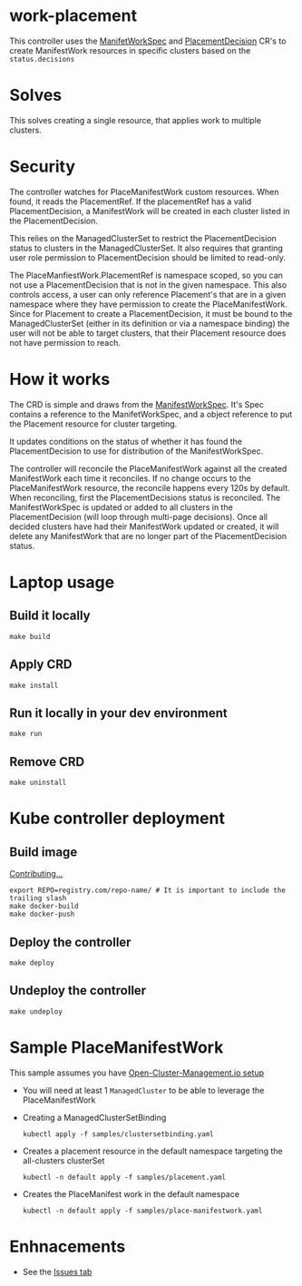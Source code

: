 # work-placement
This controller uses the [ManifetWorkSpec](https://github.com/open-cluster-management-io/work) and [PlacementDecision](https://github.com/open-cluster-management-io/placement) CR's to create ManifestWork resources in specific clusters based on the `status.decisions`

# Solves
This solves creating a single resource, that applies work to multiple clusters.

# Security
The controller watches for PlaceManifestWork custom resources.  When found, it reads the PlacementRef. If the placementRef has a valid PlacementDecision, a ManifestWork will be created in each cluster listed in the PlacementDecision.

This relies on the ManagedClusterSet to restrict the PlacementDecision status to clusters in the ManagedClusterSet.  It also requires that granting user role permission to PlacementDecision should be limited to read-only.

The PlaceManfiestWork.PlacementRef is namespace scoped, so you can not use a PlacementDecision that is not in the given namespace. This also controls access, a user can only reference Placement's that are in a given namespace where they have permission to create the PlaceManifestWork. Since for Placement to create a PlacementDecision, it must be bound to the ManagedClusterSet (either in its definition or via a namespace binding) the user will not be able to target clusters, that their Placement resource does not have permission to reach.

# How it works
The CRD is simple and draws from the [ManifestWorkSpec](https://github.com/open-cluster-management-io/api/blob/f4d9773affaf693a4a94a7e4caca134c40dde3bd/work/v1/types.go#L30). It's Spec contains a reference to the ManifetWorkSpec, and a object reference to put the Placement resource for cluster targeting.

It updates conditions on the status of whether it has found the PlacementDecision to use for distribution of the ManifestWorkSpec.

The controller will reconcile the PlaceManifestWork against all the created ManifestWork each time it reconciles. If no change occurs to the PlaceManifestWork resource, the reconcile happens every 120s by default.  When reconciling, first the PlacementDecisions status is reconciled. The ManifestWorkSpec is updated or added to all clusters in the PlacementDecision (will loop through multi-page decisions). Once all decided clusters have had their ManifestWork updated or created, it will delete any ManifestWork that are no longer part of the PlacementDecision status.

# Laptop usage
## Build it locally
```shell
make build
```

## Apply CRD
```shell
make install
```

## Run it locally in your dev environment
```shell
make run
```

## Remove CRD
```shell
make uninstall
```

# Kube controller deployment
## Build image
[Contributing...](./CONTRIBUTING.md)
```shell
export REPO=registry.com/repo-name/ # It is important to include the trailing slash
make docker-build
make docker-push
```

## Deploy the controller
```shell
make deploy
```

## Undeploy the controller
```shell
make undeploy
```

# Sample PlaceManifestWork
This sample assumes you have [Open-Cluster-Management.io setup](https://open-cluster-management.io/getting-started/)

* You will need at least 1 `ManagedCluster` to be able to leverage the PlaceManifestWork
* Creating a ManagedClusterSetBinding
  ```shell
  kubectl apply -f samples/clustersetbinding.yaml
  ```
* Creates a placement resource in the default namespace targeting the all-clusters clusterSet
    ```shell
    kubectl -n default apply -f samples/placement.yaml
    ```

* Creates the PlaceManifest work in the default namespace
  ```shell
  kubectl -n default apply -f samples/place-manifestwork.yaml
  ```



# Enhnacements
* See the [Issues tab](https://github.com/jnpacker/work-placement/issues/)

